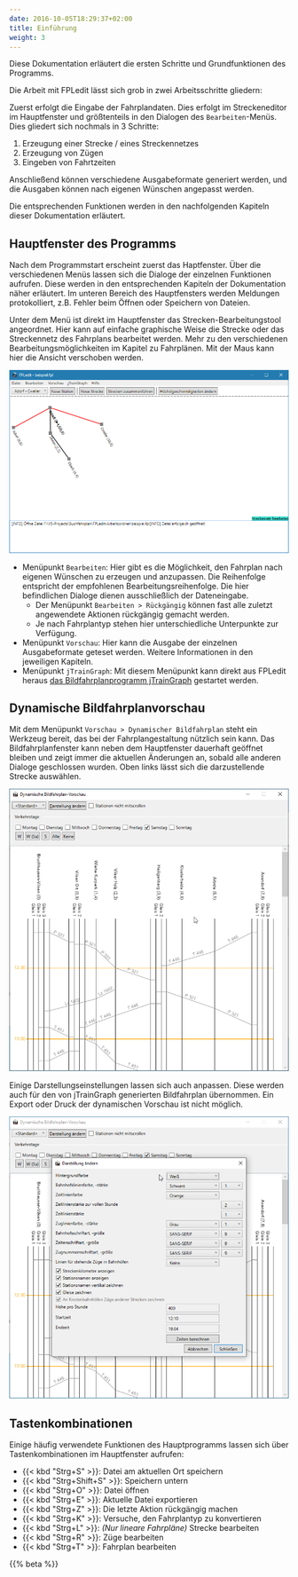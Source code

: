 ```yaml
---
date: 2016-10-05T18:29:37+02:00
title: Einführung
weight: 3
---
```


Diese Dokumentation erläutert die ersten Schritte und Grundfunktionen des Programms.

Die Arbeit mit FPLedit lässt sich grob in zwei Arbeitsschritte gliedern:

Zuerst erfolgt die Eingabe der Fahrplandaten. Dies erfolgt im Streckeneditor im Hauptfenster und größtenteils in den Dialogen des `Bearbeiten`-Menüs. Dies gliedert sich nochmals in 3 Schritte:

1. Erzeugung einer Strecke / eines Streckennetzes
2. Erzeugung von Zügen
3. Eingeben von Fahrtzeiten

Anschließend können verschiedene Ausgabeformate generiert werden, und die Ausgaben können nach eigenen Wünschen angepasst werden.

Die entsprechenden Funktionen werden in den nachfolgenden Kapiteln dieser Dokumentation erläutert.

## Hauptfenster des Programms

Nach dem Programmstart erscheint zuerst das Haptfenster. Über die verschiedenen Menüs lassen sich die Dialoge der einzelnen Funktionen aufrufen. Diese werden in den entsprechenden Kapiteln der Dokumentation näher erläutert. Im unteren Bereich des Hauptfensters werden Meldungen protokolliert, z.B. Fehler beim Öffnen oder Speichern von Dateien.

Unter dem Menü ist direkt im Hauptfenster das Strecken-Bearbeitungstool angeordnet. Hier kann auf einfache graphische Weise die Strecke oder das Streckennetz des Fahrplans bearbeitet werden. Mehr zu den verschiedenen Bearbeitungsmöglichkeiten im Kapitel zu Fahrplänen. Mit der Maus kann hier die Ansicht verschoben werden.

![Hauptfenster nach einigen Aktionen](hauptfenster.png)

* Menüpunkt `Bearbeiten`: Hier gibt es die Möglichkeit, den Fahrplan nach eigenen Wünschen zu erzeugen und anzupassen. Die Reihenfolge entspricht der empfohlenen Bearbeitungsreihenfolge. Die hier befindlichen Dialoge dienen ausschließlich der Dateneingabe.
    * Der Menüpunkt `Bearbeiten > Rückgängig` können fast alle zuletzt angewendete Aktionen rückgängig gemacht werden.
    * Je nach Fahrplantyp stehen hier unterschiedliche Unterpunkte zur Verfügung.
* Menüpunkt `Vorschau`: Hier kann die Ausgabe der einzelnen Ausgabeformate geteset werden. Weitere Informationen in den jeweiligen Kapiteln.
* Menüpunkt `jTrainGraph`: Mit diesem Menüpunkt kann direkt aus FPLedit heraus [das Bildfahrplanprogramm jTrainGraph](../bildfahrplaene) gestartet werden.

## Dynamische Bildfahrplanvorschau
Mit dem Menüpunkt `Vorschau > Dynamischer Bildfahrplan` steht ein Werkzeug bereit, das bei der Fahrplangestaltung nützlich sein kann. Das Bildfahrplanfenster kann neben dem Hauptfenster dauerhaft geöffnet bleiben und zeigt immer die aktuellen Änderungen an, sobald alle anderen Dialoge geschlossen wurden. Oben links lässt sich die darzustellende Strecke auswählen.

![Dynamische Bildfahrplanvorschau](dynamische-vorschau.png)

Einige Darstellungseinstellungen lassen sich auch anpassen. Diese werden auch für den von jTrainGraph generierten Bildfahrplan übernommen. Ein Export oder Druck der dynamischen Vorschau ist nicht möglich.

![Dynamische Bildfahrplaneinstellungen](dynamische-einstellungen.png)

## Tastenkombinationen

Einige häufig verwendete Funktionen des Hauptprogramms lassen sich über Tastenkombinationen im Hauptfenster aufrufen:

* {{< kbd "Strg+S" >}}: Datei am aktuellen Ort speichern
* {{< kbd "Strg+Shift+S" >}}: Speichern untern
* {{< kbd "Strg+O" >}}: Datei öffnen
* {{< kbd "Strg+E" >}}: Aktuelle Datei exportieren
* {{< kbd "Strg+Z" >}}: Die letzte Aktion rückgängig machen
* {{< kbd "Strg+K" >}}: Versuche, den Fahrplantyp zu konvertieren
* {{< kbd "Strg+L" >}}: *(Nur lineare Fahrpläne)* Strecke bearbeiten
* {{< kbd "Strg+R" >}}: Züge bearbeiten
* {{< kbd "Strg+T" >}}: Fahrplan bearbeiten

{{% beta %}}
